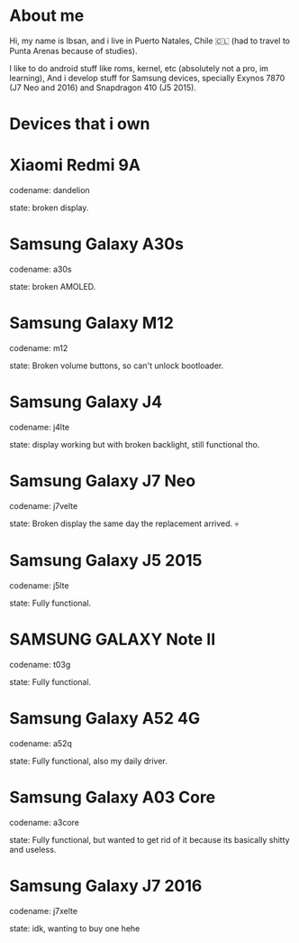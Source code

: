 # About me
Hi, my name is Ibsan, and i live in Puerto Natales, Chile 🇨🇱 (had to travel to Punta Arenas because of studies).

I like to do android stuff like roms, kernel, etc (absolutely not a pro, im learning),
And i develop stuff for Samsung devices, specially Exynos 7870 (J7 Neo and 2016) and Snapdragon 410 (J5 2015).

# Devices that i own
# Xiaomi Redmi 9A

codename: dandelion

state: broken display.

# Samsung Galaxy A30s

codename: a30s

state: broken AMOLED.

# Samsung Galaxy M12

codename: m12

state: Broken volume buttons, so can't unlock bootloader.

# Samsung Galaxy J4

codename: j4lte

state: display working but with broken backlight, still functional tho.

# Samsung Galaxy J7 Neo

codename: j7velte

state: Broken display the same day the replacement arrived. 💀

# Samsung Galaxy J5 2015

codename: j5lte

state: Fully functional.

# SAMSUNG GALAXY Note II

codename: t03g

state: Fully functional.

# Samsung Galaxy A52 4G

codename: a52q

state: Fully functional, also my daily driver.

# Samsung Galaxy A03 Core

codename: a3core

state: Fully functional, but wanted to get rid of it because its basically shitty and useless.

# Samsung Galaxy J7 2016

codename: j7xelte

state: idk, wanting to buy one hehe
